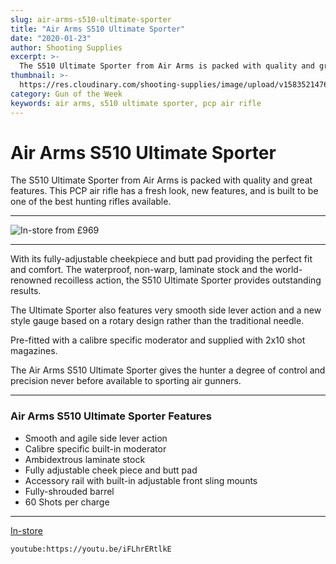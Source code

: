 ```yaml
---
slug: air-arms-s510-ultimate-sporter
title: "Air Arms S510 Ultimate Sporter"
date: "2020-01-23"
author: Shooting Supplies
excerpt: >-
  The S510 Ultimate Sporter from Air Arms is packed with quality and great features.
thumbnail: >-
  https://res.cloudinary.com/shooting-supplies/image/upload/v1583521476/guns/Air-Arms-Ultimate-Sporter-177-Black-Air-Rifle-scaled_glg6d0.webp
category: Gun of the Week
keywords: air arms, s510 ultimate sporter, pcp air rifle
---
```


# **Air Arms S510 Ultimate Sporter**

The S510 Ultimate Sporter from Air Arms is packed with quality and great features. This PCP air rifle has a fresh look, new features, and is built to be one of the best hunting rifles available.

---

![In-store from £969](https://res.cloudinary.com/shooting-supplies/image/upload/v1583521476/guns/Air-Arms-Ultimate-Sporter-177-Black-Air-Rifle-scaled_glg6d0.webp)

---

With its fully-adjustable cheekpiece and butt pad providing the perfect fit and comfort. The waterproof, non-warp, laminate stock and the world-renowned recoilless action, the S510 Ultimate Sporter provides outstanding results.

The Ultimate Sporter also features very smooth side lever action and a new style gauge based on a rotary design rather than the traditional needle.

Pre-fitted with a calibre specific moderator and supplied with 2x10 shot magazines.

The Air Arms S510 Ultimate Sporter gives the hunter a degree of control and precision never before available to sporting air gunners.

---

### Air Arms S510 Ultimate Sporter Features

- Smooth and agile side lever action
- Calibre specific built-in moderator
- Ambidextrous laminate stock
- Fully adjustable cheek piece and butt pad
- Accessory rail with built-in adjustable front sling mounts
- Fully-shrouded barrel
- 60 Shots per charge

---

[In-store](https://www.shootingsuppliesltd.co.uk/guns/air-arms-s510-ultimate-sporter164422)

`youtube:https://youtu.be/iFLhrERtlkE`
